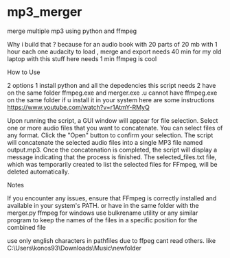 # mp3_merger
merge multiple mp3 using python and ffmpeg

Why i build that ?
because for an audio book with 20 parts of 20 mb with 1 hour each one audacity to load , merge and export needs 40 min for my old laptop with this stuff here needs 1 min 
ffmpeg is cool


How to Use

2 options 
1 install python and all the depedencies this script needs 
2 have on the same folder ffmpeg.exe and merger.exe .u cannot have ffmpeg.exe on the same folder if u install it in your system here are some instructions https://www.youtube.com/watch?v=r1AtmY-RMyQ
  

 Upon running the script, a GUI window will appear for file selection.
    Select one or more audio files that you want to concatenate. You can select files of any format.
    Click the "Open" button to confirm your selection.
    The script will concatenate the selected audio files into a single MP3 file named output.mp3.
    Once the concatenation is completed, the script will display a message indicating that the process is finished.
    The selected_files.txt file, which was temporarily created to list the selected files for FFmpeg, will be deleted automatically.

Notes

   If you encounter any issues, ensure that FFmpeg is correctly installed and available in your system's PATH. or have in the same folder with the merger.py ffmpeg for windows
    use bulkrename utility or any similar program to keep the names of the files in a specific position for the combined file

   use only english characters  in pathfiles due to ffpeg cant read others. like 
C:\Users\konos93\Downloads\Music\newfolder

